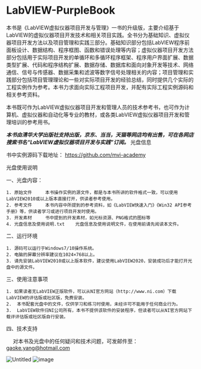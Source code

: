 # LabVIEW-PurpleBook
本书是《LabVIEW虚拟仪器项目开发与管理》一书的升级版，主要介绍基于LabVIEW的虚拟仪器项目开发技术和相关项目实践。全书分为基础知识、虚拟仪器项目开发方法以及项目管理和实践三部分。基础知识部分包括LabVIEW程序前面板设计、数据结构、程序框图、函数和错误处理等内容；虚拟仪器项目开发方法部分包括用于实际项目开发的单循环和多循环程序框架、程序用户界面扩展、数据类型扩展、代码和程序结构扩展、数据存储、数据库和面向对象开发等技术、网络通信、信号与传感器、数据采集和滤波等数字信号处理相关的内容；项目管理和实践部分包括项目管理理论和一些对实际项目开发的经验总结，同时提供几个实际的工程实例作为参考。本书力求面向实际工程项目开发，并配有实际工程实例源码和相关参考资料。

本书既可作为LabVIEW虚拟仪器项目开发和管理人员的技术参考书，也可作为计算机、虚拟仪器和自动化等专业的教材，或各类LabVIEW虚拟仪器项目开发和管理培训的参考用书。

***本书由清华大学出版社支持出版，京东、当当，天猫等网店均有出售，可在各网店搜索书名“LabVIEW虚拟仪器项目开发与实践”订阅。***
光盘信息


书中实例源码下载地址： https://github.com/mvi-academy

光盘使用说明

一、光盘内容：

    1. 原始文件     本书操作实例的源文件，都是与本书所讲的软件格式一致，可以使用LabVIEW2010或以上版本直接打开，供读者参考使用。
    2. 参考文件     本书内容中所提到的参考资料，如《LabVIEW快速入门》《Win32 API参考手册》等，供读者学习或进行项目开发时使用。
    3. 开发素材     书中提到的开发素材，如光标资源、PNG格式的图标等
    4. 光盘信息及使用说明.txt    光盘信息及使用说明文件，在使用前请先阅读本文件。

二、运行环境
   
    1. 源码可以运行于Windows7/10操作系统。
    2. 电脑的屏幕分辨率建议在1024×768以上。
    3. 请先安装LabVIEW2010或以上版本软件，建议使用LabVIEW2020，安装成功后才能打开光盘中的源文件。


 三、使用注意事项

    1. 如果读者无LabVIEW正版软件，可以从NI官方网站（http://www.ni.com）下载LabVIEW的评估版或社区版，免费安装。
    2.  本书配套光盘中的文件，仅供学习和练习时使用，未经许可不能用于任何商业行为。
    3.  LabVIEW软件归NI公司所有，本书不提供该软件的安装程序，但读者可以从NI官方网站下载评评估版或社区版自行安装。

四、技术支持

　 对本书及光盘中的任何疑问和技术问题，可发邮件至：gaoke.yang@hotmail.com
   

![Untitled](https://user-images.githubusercontent.com/90971380/173079048-a3103c31-d18c-4f17-afd4-f1c873c050e9.png)
![image](https://user-images.githubusercontent.com/90971380/182032703-f1f85ea3-f6ea-4c4b-85d6-a611ef867fc3.png)


